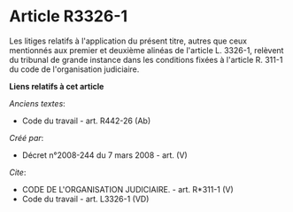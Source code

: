 # Article R3326-1

Les litiges relatifs à l'application du présent titre, autres que ceux mentionnés aux premier et deuxième alinéas de
l'article L. 3326-1, relèvent du tribunal de grande instance dans les conditions fixées à l'article R. 311-1 du code de
l'organisation judiciaire.

**Liens relatifs à cet article**

_Anciens textes_:

  - Code du travail - art. R442-26 (Ab)

_Créé par_:

  - Décret n°2008-244 du 7 mars 2008 - art. (V)

_Cite_:

  - CODE DE L'ORGANISATION JUDICIAIRE. - art. R*311-1 (V)
  - Code du travail - art. L3326-1 (VD)
